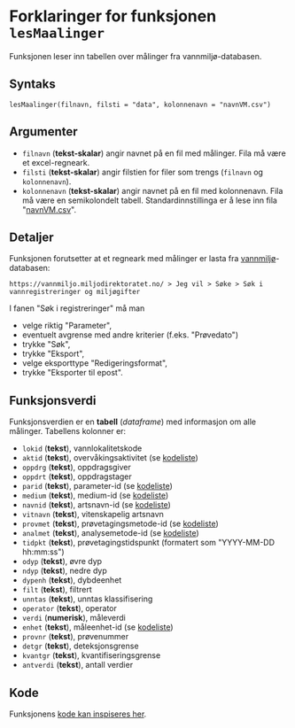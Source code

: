 # Forklaringer for funksjonen `lesMaalinger`

Funksjonen leser inn tabellen over målinger fra vannmiljø-databasen.


## Syntaks

```{r}
lesMaalinger(filnavn, filsti = "data", kolonnenavn = "navnVM.csv")
```


## Argumenter

* `filnavn` (**tekst-skalar**) angir navnet på en fil med målinger. Fila må være et excel-regneark.
* `filsti`  (**tekst-skalar**) angir filstien for filer som trengs (`filnavn` og `kolonnenavn`).
* `kolonnenavn` (**tekst-skalar**) angir navnet på en fil med kolonnenavn. Fila må være en semikolondelt tabell. Standardinnstillinga er å lese inn fila "[navnVM.csv](../data/navnVM.csv)".


## Detaljer

Funksjonen forutsetter at et regneark med målinger er lasta fra [vannmiljø](https://vannmiljo.miljodirektoratet.no/)-databasen:

`https://vannmiljo.miljodirektoratet.no/ > Jeg vil > Søke > Søk i vannregistreringer og miljøgifter`

I fanen "Søk i registreringer" må man

- velge riktig "Parameter",
- eventuelt avgrense med andre kriterier (f.eks. "Prøvedato")
- trykke "Søk",
- trykke "Eksport",
- velge eksporttype "Redigeringsformat",
- trykke "Eksporter til epost".


## Funksjonsverdi

Funksjonsverdien er en **tabell** (_dataframe_) med informasjon om alle målinger. Tabellens kolonner er:

- `lokid` (**tekst**), vannlokalitetskode
- `aktid` (**tekst**), overvåkingsaktivitet (se [kodeliste](https://vannmiljokoder.miljodirektoratet.no/activity))
- `oppdrg` (**tekst**), oppdragsgiver
- `oppdrt` (**tekst**), oppdragstager
- `parid` (**tekst**), parameter-id (se [kodeliste](https://vannmiljokoder.miljodirektoratet.no/parameter/bio))
- `medium` (**tekst**), medium-id (se [kodeliste](https://vannmiljokoder.miljodirektoratet.no/medium))
- `navnid` (**tekst**), artsnavn-id (se [kodeliste](https://vannmiljokoder.miljodirektoratet.no/species))
- `vitnavn` (**tekst**), vitenskapelig artsnavn
- `provmet` (**tekst**), prøvetagingsmetode-id (se [kodeliste](https://vannmiljokoder.miljodirektoratet.no/samplingMethod))
- `analmet` (**tekst**), analysemetode-id (se [kodeliste](https://vannmiljokoder.miljodirektoratet.no/analysisMethod))
- `tidpkt` (**tekst**), prøvetagingstidspunkt (formatert som "YYYY-MM-DD hh:mm:ss")
- `odyp` (**tekst**), øvre dyp
- `ndyp` (**tekst**), nedre dyp
- `dypenh` (**tekst**), dybdeenhet
- `filt` (**tekst**), filtrert
- `unntas` (**tekst**), unntas klassifisering
- `operator` (**tekst**), operator
- `verdi` (**numerisk**), måleverdi
- `enhet` (**tekst**), måleenhet-id (se [kodeliste](https://vannmiljokoder.miljodirektoratet.no/unit))
- `provnr` (**tekst**), prøvenummer
- `detgr` (**tekst**), deteksjonsgrense
- `kvantgr` (**tekst**), kvantifiseringsgrense
- `antverdi` (**tekst**), antall verdier


## Kode

Funksjonens [kode kan inspiseres her](../R/lesMaalinger.R).


